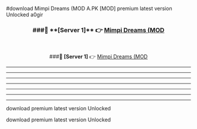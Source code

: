 #download Mimpi Dreams (MOD A.PK [MOD] premium latest version Unlocked a0gir 



<div align="center">
<h3>###🔹 **[Server 1]** 👉 <a href="https://download1apk.web.app/">Mimpi Dreams (MOD</a></h3><br>


###🔹 **[Server 1]** 👉 <a href="https://download1apk.web.app/">Mimpi Dreams (MOD</a></h3>
</div>



----------------------------------------------------------

----------------------------------------------------------

----------------------------------------------------------

----------------------------------------------------------

----------------------------------------------------------

----------------------------------------------------------

----------------------------------------------------------

download premium latest version Unlocked

download premium latest version Unlocked
